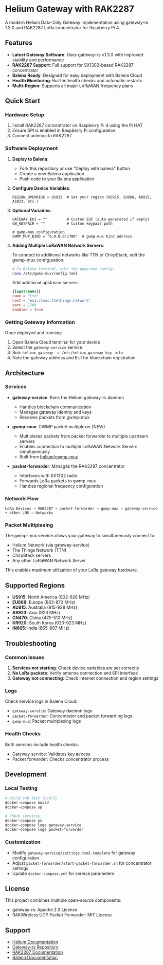 # Helium Gateway with RAK2287

A modern Helium Data-Only Gateway implementation using gateway-rs 1.3.0 and RAK2287 LoRa concentrator for Raspberry Pi 4.

## Features

- **Latest Gateway Software**: Uses gateway-rs v1.3.0 with improved stability and performance
- **RAK2287 Support**: Full support for SX1302-based RAK2287 concentrator
- **Balena Ready**: Designed for easy deployment with Balena Cloud
- **Health Monitoring**: Built-in health checks and automatic restarts
- **Multi-Region**: Supports all major LoRaWAN frequency plans

## Quick Start

### Hardware Setup

1. Install RAK2287 concentrator on Raspberry Pi 4 using the Pi HAT
2. Ensure SPI is enabled in Raspberry Pi configuration
3. Connect antenna to RAK2287

### Software Deployment

1. **Deploy to Balena**:
   - Fork this repository or use "Deploy with balena" button
   - Create a new Balena application
   - Push code to your Balena application

2. **Configure Device Variables**:
   ```
   REGION_OVERRIDE = US915  # Set your region (US915, EU868, AU915, AS923, etc.)
   ```

3. **Optional Variables**:
   ```
   GATEWAY_EUI = ""         # Custom EUI (auto-generated if empty)
   GW_KEYPAIR = ""          # Custom keypair path
   
   # gwmp-mux configuration
   GWMP_MUX_BIND = "0.0.0.0:1700"  # gwmp-mux bind address
   ```

4. **Adding Multiple LoRaWAN Network Servers**:
   
   To connect to additional networks like TTN or ChirpStack, edit the gwmp-mux configuration:
   ```bash
   # In Balena terminal, edit the gwmp-mux config:
   nano /etc/gwmp-mux/config.toml
   ```
   
   Add additional upstream servers:
   ```toml
   [[upstreams]]
   name = "ttn"
   host = "eu1.cloud.thethings.network"
   port = 1700
   enabled = true
   ```

### Getting Gateway Information

Once deployed and running:

1. Open Balena Cloud terminal for your device
2. Select the `gateway-service` service
3. Run: `helium_gateway -c /etc/helium_gateway key info`
4. Note the gateway address and EUI for blockchain registration

## Architecture

### Services

- **gateway-service**: Runs the Helium gateway-rs daemon
  - Handles blockchain communication
  - Manages gateway identity and keys
  - Receives packets from gwmp-mux

- **gwmp-mux**: GWMP packet multiplexer (NEW)
  - Multiplexes packets from packet forwarder to multiple upstream servers
  - Enables connection to multiple LoRaWAN Network Servers simultaneously
  - Built from [helium/gwmp-mux](https://github.com/helium/gwmp-mux)

- **packet-forwarder**: Manages the RAK2287 concentrator
  - Interfaces with SX1302 radio
  - Forwards LoRa packets to gwmp-mux
  - Handles regional frequency configuration

### Network Flow

```
LoRa Devices → RAK2287 → packet-forwarder → gwmp-mux → gateway-service + other LNS → Networks
```

### Packet Multiplexing

The gwmp-mux service allows your gateway to simultaneously connect to:
- Helium Network (via gateway-service)
- The Things Network (TTN)
- ChirpStack servers
- Any other LoRaWAN Network Server

This enables maximum utilization of your LoRa gateway hardware.

## Supported Regions

- **US915**: North America (902-928 MHz)
- **EU868**: Europe (863-870 MHz)
- **AU915**: Australia (915-928 MHz)
- **AS923**: Asia (923 MHz)
- **CN470**: China (470-510 MHz)
- **KR920**: South Korea (920-923 MHz)
- **IN865**: India (865-867 MHz)

## Troubleshooting

### Common Issues

1. **Services not starting**: Check device variables are set correctly
2. **No LoRa packets**: Verify antenna connection and SPI interface
3. **Gateway not connecting**: Check internet connection and region settings

### Logs

Check service logs in Balena Cloud:
- `gateway-service`: Gateway daemon logs
- `packet-forwarder`: Concentrator and packet forwarding logs
- `gwmp-mux`: Packet multiplexing logs

### Health Checks

Both services include health checks:
- Gateway service: Validates key access
- Packet forwarder: Checks concentrator process

## Development

### Local Testing

```bash
# Build and test locally
docker-compose build
docker-compose up

# Check services
docker-compose ps
docker-compose logs gateway-service
docker-compose logs packet-forwarder
```

### Customization

- Modify `gateway-service/settings.toml.template` for gateway configuration
- Adjust `packet-forwarder/start-packet-forwarder.sh` for concentrator settings
- Update `docker-compose.yml` for service parameters

## License

This project combines multiple open-source components:
- gateway-rs: Apache 2.0 License
- RAKWireless UDP Packet Forwarder: MIT License

## Support

- [Helium Documentation](https://docs.helium.com/)
- [Gateway-rs Repository](https://github.com/helium/gateway-rs)
- [RAK2287 Documentation](https://docs.rakwireless.com/)
- [Balena Documentation](https://www.balena.io/docs/)

